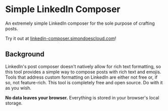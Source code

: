 # Simple LinkedIn Composer

An extremely simple LinkedIn composer for the sole purpose of crafting posts.

Try it out at [linkedin-composer.simondoescloud.com](https://linkedin-composer.simondoescloud.com/)!

## Background

LinkedIn's post composer doesn't natively allow for rich text formatting, so this tool provides a simple way to compose posts with rich text and emojis.
Tools that address custom formatting on LinkedIn are either not free or, if so, not feature-rich. This tool is completely free and open source. Do with it as you wish.

**No data leaves your browser.** Everything is stored in your browser's local storage.
